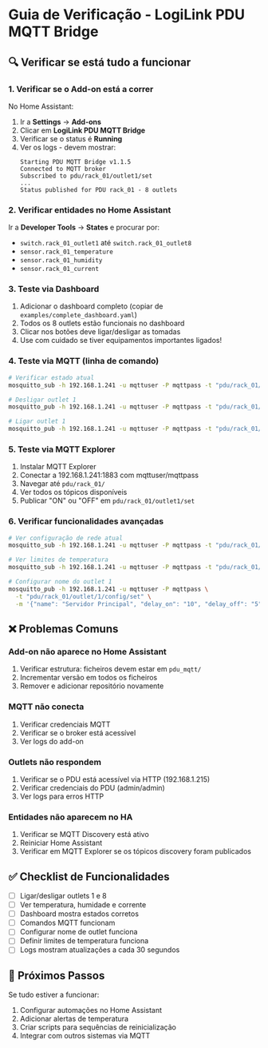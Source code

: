 # Guia de Verificação - LogiLink PDU MQTT Bridge

## 🔍 Verificar se está tudo a funcionar

### 1. Verificar se o Add-on está a correr

No Home Assistant:
1. Ir a **Settings** → **Add-ons**
2. Clicar em **LogiLink PDU MQTT Bridge**
3. Verificar se o status é **Running**
4. Ver os logs - devem mostrar:
   ```
   Starting PDU MQTT Bridge v1.1.5
   Connected to MQTT broker
   Subscribed to pdu/rack_01/outlet1/set
   ...
   Status published for PDU rack_01 - 8 outlets
   ```

### 2. Verificar entidades no Home Assistant

Ir a **Developer Tools** → **States** e procurar por:
- `switch.rack_01_outlet1` até `switch.rack_01_outlet8`
- `sensor.rack_01_temperature`
- `sensor.rack_01_humidity`
- `sensor.rack_01_current`

### 3. Teste via Dashboard

1. Adicionar o dashboard completo (copiar de `examples/complete_dashboard.yaml`)
2. Todos os 8 outlets estão funcionais no dashboard
3. Clicar nos botões deve ligar/desligar as tomadas
4. Use com cuidado se tiver equipamentos importantes ligados!

### 4. Teste via MQTT (linha de comando)

```bash
# Verificar estado atual
mosquitto_sub -h 192.168.1.241 -u mqttuser -P mqttpass -t "pdu/rack_01/outlet1/state" -C 1

# Desligar outlet 1
mosquitto_pub -h 192.168.1.241 -u mqttuser -P mqttpass -t "pdu/rack_01/outlet1/set" -m "OFF"

# Ligar outlet 1
mosquitto_pub -h 192.168.1.241 -u mqttuser -P mqttpass -t "pdu/rack_01/outlet1/set" -m "ON"
```

### 5. Teste via MQTT Explorer

1. Instalar MQTT Explorer
2. Conectar a 192.168.1.241:1883 com mqttuser/mqttpass
3. Navegar até `pdu/rack_01/`
4. Ver todos os tópicos disponíveis
5. Publicar "ON" ou "OFF" em `pdu/rack_01/outlet1/set`

### 6. Verificar funcionalidades avançadas

```bash
# Ver configuração de rede atual
mosquitto_sub -h 192.168.1.241 -u mqttuser -P mqttpass -t "pdu/rack_01/network/config" -C 1

# Ver limites de temperatura
mosquitto_sub -h 192.168.1.241 -u mqttuser -P mqttpass -t "pdu/rack_01/threshold/temperature" -C 1

# Configurar nome do outlet 1
mosquitto_pub -h 192.168.1.241 -u mqttuser -P mqttpass \
  -t "pdu/rack_01/outlet/1/config/set" \
  -m '{"name": "Servidor Principal", "delay_on": "10", "delay_off": "5"}'
```

## ❌ Problemas Comuns

### Add-on não aparece no Home Assistant
1. Verificar estrutura: ficheiros devem estar em `pdu_mqtt/`
2. Incrementar versão em todos os ficheiros
3. Remover e adicionar repositório novamente

### MQTT não conecta
1. Verificar credenciais MQTT
2. Verificar se o broker está acessível
3. Ver logs do add-on

### Outlets não respondem
1. Verificar se o PDU está acessível via HTTP (192.168.1.215)
2. Verificar credenciais do PDU (admin/admin)
3. Ver logs para erros HTTP

### Entidades não aparecem no HA
1. Verificar se MQTT Discovery está ativo
2. Reiniciar Home Assistant
3. Verificar em MQTT Explorer se os tópicos discovery foram publicados

## ✅ Checklist de Funcionalidades

- [ ] Ligar/desligar outlets 1 e 8
- [ ] Ver temperatura, humidade e corrente
- [ ] Dashboard mostra estados corretos
- [ ] Comandos MQTT funcionam
- [ ] Configurar nome de outlet funciona
- [ ] Definir limites de temperatura funciona
- [ ] Logs mostram atualizações a cada 30 segundos

## 🚀 Próximos Passos

Se tudo estiver a funcionar:
1. Configurar automações no Home Assistant
2. Adicionar alertas de temperatura
3. Criar scripts para sequências de reinicialização
4. Integrar com outros sistemas via MQTT 